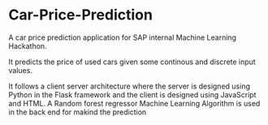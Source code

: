 # Car-Price-Prediction

A car price prediction application for SAP internal Machine Learning Hackathon.

It predicts the price of used cars given some continous and discrete input values.

It follows a client server architecture where the server is designed using Python in the Flask framework and the client is designed using JavaScript and HTML.
A Random forest regressor Machine Learning Algorithm is used in the back end for makind the prediction
